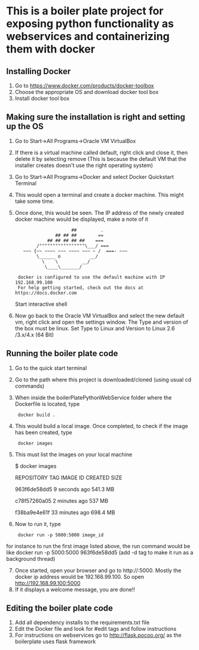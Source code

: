 This is a boiler plate project for exposing python functionality as webservices and containerizing them with docker
====

## Installing Docker 
1. Go to https://www.docker.com/products/docker-toolbox
2. Choose the appropriate OS and download docker tool box
3. Install docker tool box

## Making sure the installation is right and setting up the OS
1. Go to Start->All Programs->Oracle VM VirtualBox
2. If there is a virtual machine called default, right click and close it, then delete it by selecting remove (This is because the default VM that the installer creates doesn't use the right operating system)
3. Go to Start->All Programs->Docker and select Docker Quickstart Terminal
4. This would open a terminal and create a docker machine. This might take some time.
5. Once done, this would be seen. The IP address of the newly created docker machine would be displayed, make a note of it

	                        ##         .
	                  ## ## ##        ==
	               ## ## ## ## ##    ===
	           /"""""""""""""""""\___/ ===
	      ~~~ {~~ ~~~~ ~~~ ~~~~ ~~~ ~ /  ===- ~~~
	           \______ o           __/
	             \    \         __/
	              \____\_______/
	
		docker is configured to use the default machine with IP 192.168.99.100
		For help getting started, check out the docs at https://docs.docker.com
	
	Start interactive shell

6. Now go back to the Oracle VM VirtualBox and select the new default vm, right click and open the settings window. The Type and version of the box must be linux. Set Type to Linux and Version to Linux 2.6 /3.x/4.x (64 Bit)
 

## Running the boiler plate code

1. Go to the quick start terminal
2. Go to the path where this project is downloaded/cloned (using usual cd commands)
3. When inside the boilerPlatePythonWebService folder where the Dockerfile is located, type 

		docker build .

	
4. This would build a local image. Once completed, to check if the image has been created, type
	
		docker images

5. This must list the images on your local machine

	$ docker images
	
	REPOSITORY          TAG                 IMAGE ID            CREATED     		SIZE
	
	<none>              <none>              963f6de58dd5        9 seconds ago		541.3 MB
	
	<none>              <none>              c78f57260a05        2 minutes ago		537 MB
	
	<none>              <none>              f38ba9e4e61f        33 minutes ago		698.4 MB
	
6. Now to run it, type

		docker run -p 5000:5000 image_id
 
for instance to run the first image listed above, the run command would be like	
		docker run -p 5000:5000 963f6de58dd5
 (add -d tag to make it run as a background thread)	
	

7. Once started, open your browser and go to http://<docker-ip address>:5000. Mostly the docker ip address would be 192.168.99.100. So open http://192.168.99.100:5000
8. If it displays a welcome message, you are done!!

	
## Editing the boiler plate code

1. Add all dependency installs to the requirements.txt file
2. Edit the Docker file and look for #edit tags and follow instructions
3. For instructions on webservices go to http://flask.pocoo.org/ as the boilerplate uses flask framework
	
